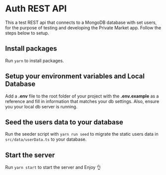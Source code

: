 # Auth REST API

This a test REST api that connects to a MongoDB database with set users, for the purpose of testing and developing the Private Market app. Follow the steps below to setup.

## Install packages

Run `yarn` to install packages.

## Setup your environment variables and Local Database

Add a **.env** file to the root folder of your project with the **.env.example** as a reference and fill in information that matches your db settings. Also, ensure you your local db server is running.

## Seed the users data to your database

Run the seeder script with `yarn run seed` to migrate the static users data in `src/data/userData.ts` to your database.

## Start the server

Run `yarn start` to start the server and Enjoy 👌
